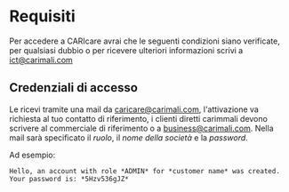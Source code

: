 # Requisiti

Per accedere a CARIcare avrai che le seguenti condizioni siano verificate, per qualsiasi dubbio o per ricevere ulteriori informazioni scrivi a ict@carimali.com

## Credenziali di accesso

Le ricevi tramite una mail da caricare@carimali.com, l'attivazione va richiesta al tuo contatto di riferimento, i clienti diretti carimmali devono scrivere al commerciale di riferimento o a business@carimali.com.
Nella mail sarà specificato il *ruolo*, il *nome della società* e la *password*.

Ad esempio:

`
Hello,
an account with role *ADMIN* for *customer name* was created.
Your password is: *5Hzv536gJZ*
`
